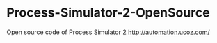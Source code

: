 # Process-Simulator-2-OpenSource
Open source code of Process Simulator 2
http://automation.ucoz.com/
